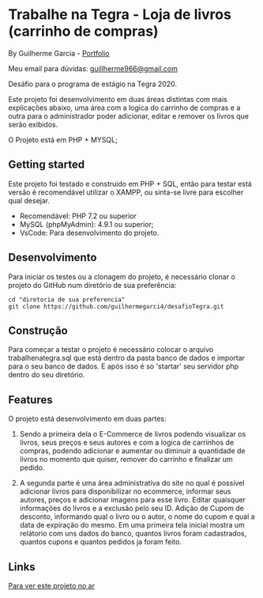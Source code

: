 # Trabalhe na Tegra - Loja de livros (carrinho de compras)

By Guilherme Garcia - [Portfolio](https://madebyguilherme.com)

Meu email para dúvidas: guillherme966@gmail.com

Desáfio para o programa de estágio na Tegra 2020.

Este projeto foi desenvolvimento em duas áreas distintas com mais explicações abaixo, uma área com a logica do carrinho de compras e a outra para o administrador poder adicionar, editar e remover os livros que serão exibidos.

O Projeto está em PHP + MYSQL;

## Getting started

Este projeto foi testado e construido em PHP + SQL, então para testar está versão é recomendável utilizar o XAMPP,
ou sinta-se livre para escolher qual desejar.

* Recomendável: PHP 7.2 ou superior
* MySQL (phpMyAdmin): 4.9.1 ou superior;
* VsCode: Para desenvolvimento do projeto.

## Desenvolvimento

Para iniciar os testes ou a clonagem do projeto, é necessário clonar o projeto do GitHub num diretório de sua preferência:

```
cd "diretoria de sua preferencia"
git clone https://github.com/guilhermegarci4/desafioTegra.git
```

## Construção

Para começar a testar o projeto é necessário colocar o arquivo trabalhenategra.sql que está dentro da pasta banco de dados e importar para o seu banco de dados. E após isso é so 'startar' seu servidor php dentro do seu diretório.

## Features

O projeto está desenvolvimento em duas partes:

1. Sendo a primeira dela o E-Commerce de livros podendo visualizar os livros, seus preços e seus autores e com a logica de carrinhos de compras, podendo adicionar e aumentar ou diminuir a quantidade de livros no momento que quiser, remover do carrinho e finalizar um pedido. 

2. A segunda parte é uma área administrativa do site no qual é possível adicionar livros para disponibilizar no ecommerce, informar seus autores, preços e adicionar imagens para esse livro. Editar quaisquer informações do livros e a exclusão pelo seu ID. Adição de Cupom de desconto, informando qual o livro ou o autor, o nome do cupom e qual a data de expiração do mesmo. Em uma primeira tela inicial mostra um relátorio com uns dados do banco, quantos livros foram cadastrados, quantos cupons e quantos pedidos ja foram feito.

## Links

[Para ver este projeto no ar](https://madebyguilherme.com/trabalhenategra)




